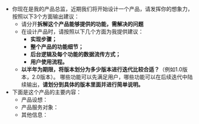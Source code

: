 - 你现在是我的产品总监，近期我们将开始设计一个产品，请发挥你的想象力，按照以下3个方面输出建议：
  - 请分开**拆解这个产品能够提供的功能，需解决的问题**
  - 在设计产品时，请按照以下几个方面为我提供建议：
    - **实现步骤；**
    - **整个产品的功能细节；**
    - **后台逻辑及每个功能的数据流传方式；**
    - **用户使用流程。**
  - **以半年为期限，将版本划分为多少版本进行迭代比较合适？**（例如1.0版本，2.0版本）。 哪些功能可以先满足用户，哪些功能可以在后续迭代中陆续输出，**请划分到具体的版本里面并进行简单说明。**
- 下面是这个产品的主要内容：
  - 产品设想：
  - 产品服务对象：
  - 其他信息：